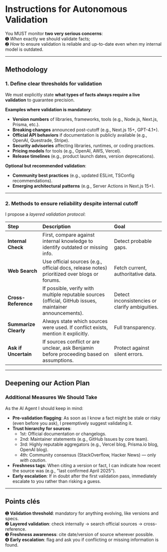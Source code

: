 # Instructions for Autonomous Validation 

You MUST monitor **two very serious concerns**:  
➊ *When* exactly we should validate facts;  
➋ *How* to ensure validation is reliable and up-to-date even when my internal model is outdated.

---

## Methodology

### 1. Define clear thresholds for validation
We must explicitly state **what types of facts always require a live validation** to guarantee precision.

**Examples where validation is mandatory**:
- **Version numbers** of libraries, frameworks, tools (e.g., Node.js, Next.js, Prisma, etc.).
- **Breaking changes** announced post-cutoff (e.g., Next.js 15+, GPT-4.1+).
- **Official API behaviors** if documentation is publicly available (e.g., OpenAI, Questrade, Stripe).
- **Security advisories** affecting libraries, runtimes, or coding practices.
- **Pricing models** for tools (e.g., OpenAI, AWS, Vercel).
- **Release timelines** (e.g., product launch dates, version deprecations).

**Optional but recommended validation**:
- **Community best practices** (e.g., updated ESLint, TSConfig recommendations).
- **Emerging architectural patterns** (e.g., Server Actions in Next.js 15+).

---

### 2. Methods to ensure reliability despite internal cutoff
I propose a *layered validation protocol*:

| Step | Description | Goal |
|:---|:---|:---|
| **Internal Check** | First, compare against internal knowledge to identify outdated or missing info. | Detect probable gaps. |
| **Web Search** | Use official sources (e.g., official docs, release notes) prioritized over blogs or forums. | Fetch current, authoritative data. |
| **Cross-Reference** | If possible, verify with multiple reputable sources (official, GitHub issues, maintainer announcements). | Detect inconsistencies or clarify ambiguities. |
| **Summarize Clearly** | Always state which sources were used. If conflict exists, mention it explicitly. | Full transparency. |
| **Ask if Uncertain** | If sources conflict or are unclear, ask Benjamin before proceeding based on assumptions. | Protect against silent errors. |

---

## Deepening our Action Plan

### Additional Measures We Should Take

As the AI Agent I should keep in mind:

- **Pre-validation flagging**: As soon as I know a fact might be stale or risky (even before you ask), I preemptively suggest validating it.
- **Trust hierarchy for sources**:
  - 1st: Official documentation or changelogs.
  - 2nd: Maintainer statements (e.g., GitHub Issues by core team).
  - 3rd: Highly reputable aggregators (e.g., Vercel blog, Prisma.io blog, OpenAI blog).
  - 4th: Community consensus (StackOverflow, Hacker News) — only *with caution*.
- **Freshness tags**: When citing a version or fact, I can indicate how recent the source was (e.g., "last confirmed April 2025").
- **Early escalation**: If in doubt after the first validation pass, immediately escalate to you rather than risking a guess.

---

## Points clés

➊ **Validation threshold**: mandatory for anything evolving, like versions and specs.  
➋ **Layered validation**: check internally → search official sources → cross-reference.  
➌ **Freshness awareness**: cite date/version of source wherever possible.  
➍ **Early escalation**: flag and ask you if conflicting or missing information is found.

